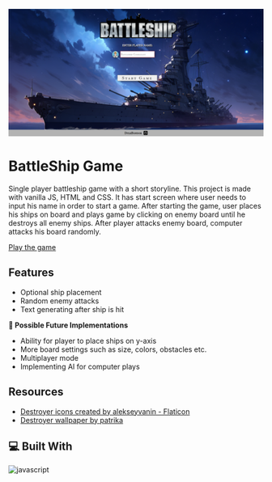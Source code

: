 ![battleShipImg](src/images/battleshipGame.png)

# BattleShip Game
Single player battleship game with a short storyline.
This project is made with vanilla JS, HTML and CSS.
It has start screen where user needs to input his name in order to start a game.
After starting the game, user places his ships on board and plays game by clicking on enemy board until he destroys all enemy ships.
After player attacks enemy board, computer attacks his board randomly.

[Play the game](https://dulebondok.github.io/battleship-game/)

## Features
- Optional ship placement
- Random enemy attacks
- Text generating after ship is hit

**🧭 Possible Future Implementations**
- Ability for player to place ships on y-axis
- More board settings such as size, colors, obstacles etc.
- Multiplayer mode
- Implementing AI for computer plays

## Resources
- <a href="https://www.flaticon.com/free-icons/destroyer" title="destroyer icons">Destroyer icons created by alekseyvanin - Flaticon</a>
- <a href="https://wall.alphacoders.com/big.php?i=1333662" title="destroyer wallpaper">Destroyer wallpaper by patrika</a>


## 💻 Built With
![javascript](https://skillicons.dev/icons?i=js,html,css&perline=10)
